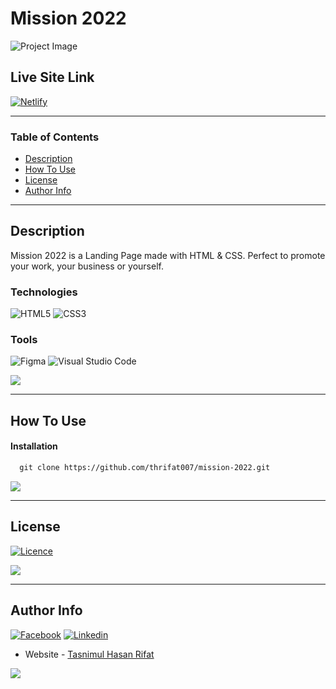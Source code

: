 # Mission 2022

![Project Image](https://i.imgur.com/uH7iOXz.png)

## Live Site Link
[![Netlify](https://img.shields.io/badge/netlify-%23000000.svg?style=for-the-badge&logo=netlify&logoColor=#00C7B7)](https://landing-2022.netlify.app/)

---

### Table of Contents

- [Description](#description)
- [How To Use](#how-to-use)
- [License](#license)
- [Author Info](#author-info)

---

## Description

Mission 2022 is a Landing Page made with HTML & CSS. Perfect to promote your work, your business or yourself.

### Technologies

 ![HTML5](https://img.shields.io/badge/html5-%23E34F26.svg?style=for-the-badge&logo=html5&logoColor=white)
 ![CSS3](https://img.shields.io/badge/css3-%231572B6.svg?style=for-the-badge&logo=css3&logoColor=white)

 ### Tools
 ![Figma](https://img.shields.io/badge/figma-%23F24E1E.svg?style=for-the-badge&logo=figma&logoColor=white)
 ![Visual Studio Code](https://img.shields.io/badge/Visual%20Studio%20Code-0078d7.svg?style=for-the-badge&logo=visual-studio-code&logoColor=white)

[![](https://img.shields.io/badge/back%20to%20top-%E2%86%A9-blue)](#mission-2022)

---

## How To Use

#### Installation


```html
  git clone https://github.com/thrifat007/mission-2022.git
```
[![](https://img.shields.io/badge/back%20to%20top-%E2%86%A9-blue)](#mission-2022)

---

## License

[![Licence](https://img.shields.io/github/license/Ileriayo/markdown-badges?style=for-the-badge)](./LICENSE)

[![](https://img.shields.io/badge/back%20to%20top-%E2%86%A9-blue)](#mission-2022)

---

## Author Info

[![Facebook](https://img.shields.io/badge/Facebook-1877F2?style=for-the-badge&logo=facebook&logoColor=white)](https://facebook.com/thrifat007)
[![Linkedin](https://img.shields.io/badge/LinkedIn-0077B5?style=for-the-badge&logo=linkedin&logoColor=white)](https://www.linkedin.com/in/thrifat007/)
- Website - [Tasnimul Hasan Rifat](https://tasnimulhasan.com)

[![](https://img.shields.io/badge/back%20to%20top-%E2%86%A9-blue)](#mission-2022)
